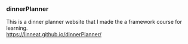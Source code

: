 ### dinnerPlanner
This is a dinner planner website that I made the a framework course for learning.  
https://linneat.github.io/dinnerPlanner/
